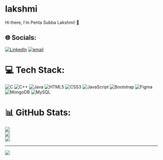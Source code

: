 # lakshmi
Hi there, I'm Penta Subba Lakshmi! 👋

## 🌐 Socials:
[![LinkedIn](https://img.shields.io/badge/LinkedIn-%230077B5.svg?logo=linkedin&logoColor=white)](https://linkedin.com/in/subbalakshmi-penta-37a949256/) [![email](https://img.shields.io/badge/Email-D14836?logo=gmail&logoColor=white)](mailto:mohinisubbalakshmi@gmail.com) 

# 💻 Tech Stack:
![C](https://img.shields.io/badge/c-%2300599C.svg?style=for-the-badge&logo=c&logoColor=white) ![C++](https://img.shields.io/badge/c++-%2300599C.svg?style=for-the-badge&logo=c%2B%2B&logoColor=white) ![Java](https://img.shields.io/badge/java-%23ED8B00.svg?style=for-the-badge&logo=openjdk&logoColor=white) ![HTML5](https://img.shields.io/badge/html5-%23E34F26.svg?style=for-the-badge&logo=html5&logoColor=white) ![CSS3](https://img.shields.io/badge/css3-%231572B6.svg?style=for-the-badge&logo=css3&logoColor=white) ![JavaScript](https://img.shields.io/badge/javascript-%23323330.svg?style=for-the-badge&logo=javascript&logoColor=%23F7DF1E) ![Bootstrap](https://img.shields.io/badge/bootstrap-%238511FA.svg?style=for-the-badge&logo=bootstrap&logoColor=white) ![Figma](https://img.shields.io/badge/figma-%23F24E1E.svg?style=for-the-badge&logo=figma&logoColor=white) ![MongoDB](https://img.shields.io/badge/MongoDB-%234ea94b.svg?style=for-the-badge&logo=mongodb&logoColor=white) ![MySQL](https://img.shields.io/badge/mysql-4479A1.svg?style=for-the-badge&logo=mysql&logoColor=white)
# 📊 GitHub Stats:
![](https://github-readme-stats.vercel.app/api?username=20255-CM-045&theme=dark&hide_border=false&include_all_commits=false&count_private=false)<br/>
![](https://nirzak-streak-stats.vercel.app/?user=20255-CM-045&theme=dark&hide_border=false)<br/>
![](https://github-readme-stats.vercel.app/api/top-langs/?username=20255-CM-045&theme=dark&hide_border=false&include_all_commits=false&count_private=false&layout=compact)

---
[![](https://visitcount.itsvg.in/api?id=20255-CM-045&icon=0&color=0)](https://visitcount.itsvg.in)

<!-- Proudly created with GPRM ( https://gprm.itsvg.in ) -->
